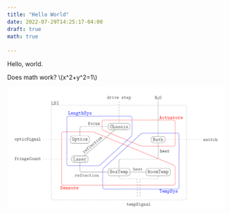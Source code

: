 ```yaml
---
title: "Hello World"
date: 2022-07-29T14:25:17-04:00
draft: true
math: true

---
```


Hello, world.

Does math work? \\(x^2+y^2=1\\)

![Example image](/img/Decomps.PNG)